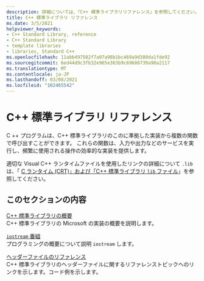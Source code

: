 ```yaml
---
description: 詳細については、「C++ 標準ライブラリリファレンス」を参照してください。
title: C++ 標準ライブラリ リファレンス
ms.date: 3/5/2021
helpviewer_keywords:
- C++ Standard Library, reference
- C++ Standard Library
- template libraries
- libraries, Standard C++
ms.openlocfilehash: 11abb497582f7a07a98b1bc469a9d380da1fde92
ms.sourcegitcommit: 6ed44d9c3fb32e965e363b9c69686739a90a2117
ms.translationtype: MT
ms.contentlocale: ja-JP
ms.lasthandoff: 03/08/2021
ms.locfileid: "102465542"
---
```

# <a name="c-standard-library-reference"></a>C++ 標準ライブラリ リファレンス

C ++ プログラムは、C++ 標準ライブラリのこのに準拠した実装から複数の関数で呼び出すことができます。 これらの関数は、入力や出力などのサービスを実行し、頻繁に使用される操作の効率的な実装を提供します。

適切な Visual C++ ランタイムファイルを使用したリンクの詳細について `.lib` は、「 [C ランタイム (CRT)」および「C++ 標準ライブラリ `lib` ファイル](../c-runtime-library/crt-library-features.md)」を参照してください。

## <a name="in-this-section"></a>このセクションの内容

[C++ 標準ライブラリの概要](../standard-library/cpp-standard-library-overview.md)\
C++ 標準ライブラリの Microsoft の実装の概要を説明します。

[`iostream` 番組](../standard-library/iostream-programming.md)\
プログラミングの概要について説明 `iostream` します。

[ヘッダーファイルのリファレンス](../standard-library/cpp-standard-library-header-files.md)\
C++ 標準ライブラリのヘッダーファイルに関するリファレンストピックへのリンクを示します。コード例を示します。
